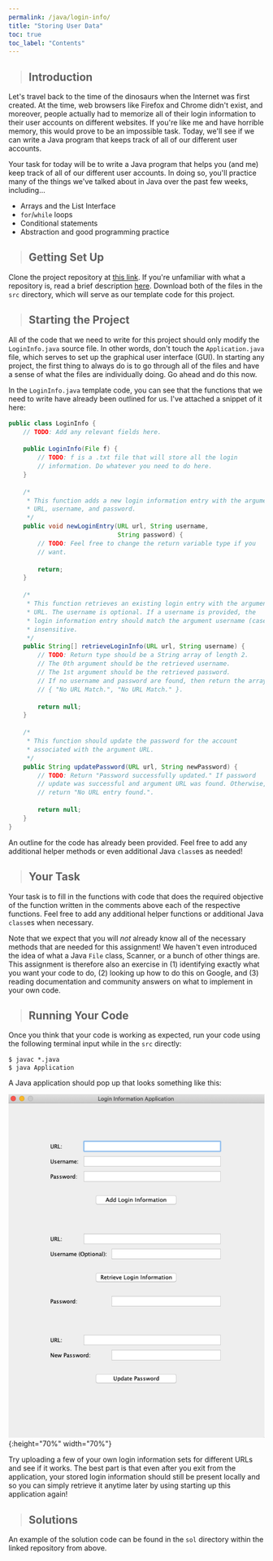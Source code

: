 ```yaml
---
permalink: /java/login-info/
title: "Storing User Data"
toc: true
toc_label: "Contents"
---
```


> ## Introduction

Let's travel back to the time of the dinosaurs when the Internet was first created. At the time, web browsers like Firefox and Chrome didn't exist, and moreover, people actually had to memorize all of their login information to their user accounts on different websites. If you're like me and have horrible memory, this would prove to be an impossible task. Today, we'll see if we can write a Java program that keeps track of all of our different user accounts.

Your task for today will be to write a Java program that helps you (and me) keep track of all of our different user accounts. In doing so, you'll practice many of the things we've talked about in Java over the past few weeks, including...

  - Arrays and the List Interface
  - ```for```/```while``` loops
  - Conditional statements
  - Abstraction and good programming practice

> ## Getting Set Up

Clone the project repository at [this link](https://www.github.com/myaomeow/login-info). If you're unfamiliar with what a repository is, read a brief description [here](/java/game-of-life/index.html#getting-set-up). Download both of the files in the ```src``` directory, which will serve as our template code for this project.

> ## Starting the Project

All of the code that we need to write for this project should only modify the ```LoginInfo.java``` source file. In other words, don't touch the ```Application.java``` file, which serves to set up the graphical user interface (GUI). In starting any project, the first thing to always do is to go through all of the files and have a sense of what the files are individually doing. Go ahead and do this now.

In the ```LoginInfo.java``` template code, you can see that the functions that we need to write have already been outlined for us. I've attached a snippet of it here:

```java
public class LoginInfo {
    // TODO: Add any relevant fields here.

    public LoginInfo(File f) {
        // TODO: f is a .txt file that will store all the login 
        // information. Do whatever you need to do here.
    }

    /* 
     * This function adds a new login information entry with the argument
     * URL, username, and password.
     */
    public void newLoginEntry(URL url, String username, 
                              String password) {
        // TODO: Feel free to change the return variable type if you
        // want.

        return;
    }

    /* 
     * This function retrieves an existing login entry with the argument
     * URL. The username is optional. If a username is provided, the
     * login information entry should match the argument username (case-
     * insensitive.
     */
    public String[] retrieveLoginInfo(URL url, String username) {
        // TODO: Return type should be a String array of length 2.
        // The 0th argument should be the retrieved username.
        // The 1st argument should be the retrieved password.
        // If no username and password are found, then return the array
        // { "No URL Match.", "No URL Match." }.

        return null;
    }

    /* 
     * This function should update the password for the account
     * associated with the argument URL.
     */
    public String updatePassword(URL url, String newPassword) {
        // TODO: Return "Password successfully updated." If password
        // update was successful and argument URL was found. Otherwise,
        // return "No URL entry found.".

        return null;
    }
}
```

An outline for the code has already been provided. Feel free to add any additional helper methods or even additional Java ```class```es as needed!

> ## Your Task

Your task is to fill in the functions with code that does the required objective of the function written in the comments above each of the respective functions. Feel free to add any additional helper functions or additional Java ```class```es when necessary.

Note that we expect that you will _not_ already know all of the necessary methods that are needed for this assignment! We haven't even introduced the idea of what a Java ```File``` class, Scanner, or a bunch of other things are. This assignment is therefore also an exercise in (1) identifying exactly what you want your code to do, (2) looking up how to do this on Google, and (3) reading documentation and community answers on what to implement in your own code.

> ## Running Your Code

Once you think that your code is working as expected, run your code using the following terminal input while in the ```src``` directly:

```
$ javac *.java
$ java Application
```

A Java application should pop up that looks something like this:

![login-info](/assets/images/login-info.png){:height="70%" width="70%"}

Try uploading a few of your own login information sets for different URLs and see if it works. The best part is that even after you exit from the application, your stored login information should still be present locally and so you can simply retrieve it anytime later by using starting up this application again!

> ## Solutions

An example of the solution code can be found in the ```sol``` directory within the linked repository from above.

